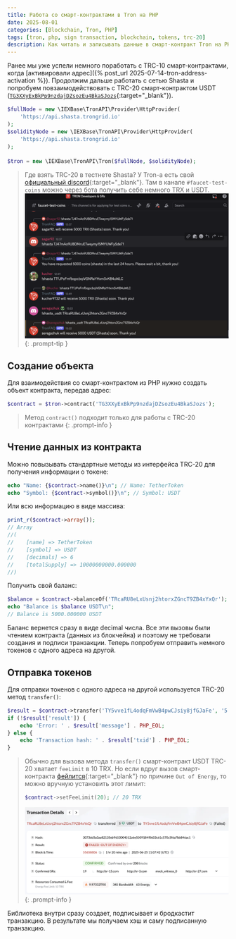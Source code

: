 ```yaml
---
title: Работа со смарт-контрактами в Tron на PHP
date: 2025-08-01
categories: [Blockchain, Tron, PHP]
tags: [tron, php, sign transaction, blockchain, tokens, trc-20] 
description: Как читать и записывать данные в смарт-контракт Tron на PHP.
---
```


Ранее мы уже успели немного поработать с TRC-10 смарт-контрактами, когда [активировали адрес]({% post_url 2025-07-14-tron-address-activation %}).
Продолжим дальше работать с сетью Shasta и попробуем повзаимодействовать с TRC-20 смарт-контрактом USDT ([`TG3XXyExBkPp9nzdajDZsozEu4BkaSJozs`](https://shasta.tronscan.org/#/contract/TG3XXyExBkPp9nzdajDZsozEu4BkaSJozs/code){:target="_blank"}).

```php
$fullNode = new \IEXBase\TronAPI\Provider\HttpProvider(
    'https://api.shasta.trongrid.io'
);
$solidityNode = new \IEXBase\TronAPI\Provider\HttpProvider(
    'https://api.shasta.trongrid.io'
);

$tron = new \IEXBase\TronAPI\Tron($fullNode, $solidityNode);
```

>Где взять TRC-20 в тестнете Shasta? У Tron-а есть свой [официальный discord](https://discord.com/invite/hqKvyAM){:target="_blank"}.
>Там в канале `#faucet-test-coins` можно через бота получить себе немного TRX и USDT.
>![](/assets/img/posts/tron-discord-faucet.png)
{: .prompt-tip }

## Создание объекта

Для взаимодействия со смарт-контрактом из PHP нужно создать объект контракта, передав адрес:

```php
$contract = $tron->contract('TG3XXyExBkPp9nzdajDZsozEu4BkaSJozs');  
```

>Метод `contract()` подходит только для работы с TRC-20 контрактами
{: .prompt-info }

## Чтение данных из контракта

Можно повызывать стандартные методы из интерфейса TRC-20 для получения информации о токене:

```php
echo "Name: {$contract->name()}\n"; // Name: TetherToken
echo "Symbol: {$contract->symbol()}\n"; // Symbol: USDT
```

Или всю информацию в виде массива:

```php
print_r($contract->array());
// Array
//(
//    [name] => TetherToken
//    [symbol] => USDT
//    [decimals] => 6
//    [totalSupply] => 10000000000.000000
//)
```

Получить свой баланс:

```php
$balance = $contract->balanceOf('TRcaRU8eLxUsnj2htorxZGncT9ZB4xYxQr');
echo "Balance is $balance USDT\n"; 
// Balance is 5000.000000 USDT
```

Баланс вернется сразу в виде decimal числа. Все эти вызовы были чтением контракта (данных из блокчейна) и поэтому не 
требовали создания и подписи транзакции. Теперь попробуем отправить немного токенов с одного адреса на другой.

## Отправка токенов 

Для отправки токенов с одного адреса на другой используется TRC-20 метод `transfer()`:

```php
$result = $contract->transfer('TY5vve1fL4odqFmVwB4pwCJsiy8jfGJaFe', '5');
if (!$result['result']) {
    echo 'Error: ' . $result['message'] . PHP_EOL;
} else {
    echo 'Transaction hash: ' . $result['txid'] . PHP_EOL;
}
```

>Обычно для вызова метода `transfer()` смарт-контракт USDT TRC-20 хватает `feeLimit` в 10 TRX. Но если вдруг вызов
>смарт-контракта [фейлится](https://shasta.tronscan.org/#/transaction/3073dd5a3aa82135eb9653004512a6e5509184f0603c61c570c5f6a7bb846ac1){:target="_blank"} по причине `Out of Energy`,
>то можно вручную установить этот лимит:
>```php
>$contract->setFeeLimit(20); // 20 TRX
>```
>![](/assets/img/posts/tron-out-of-energy.png)
{: .prompt-info }

Библиотека внутри сразу создает, подписывает и бродкастит транзакцию. В результате мы получаем хэш и саму подписанную транзакцию.
